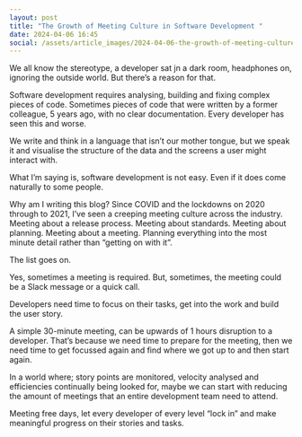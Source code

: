 ```yaml
---
layout: post
title: "The Growth of Meeting Culture in Software Development "
date: 2024-04-06 16:45
social: /assets/article_images/2024-04-06-the-growth-of-meeting-culture/meeting_culture.jpeg
---
```

We all know the stereotype, a developer sat jn a dark room, headphones on, ignoring the outside world. But there’s a reason for that.

Software development requires analysing, building and fixing complex pieces of code. Sometimes pieces of code that were written by a former colleague, 5 years ago, with no clear documentation. Every developer has seen this and worse.

We write and think in a language that isn’t our mother tongue, but we speak it and visualise the structure of the data and the screens a user might interact with.

What I’m saying is, software development is not easy. Even if it does come naturally to some people.

Why am I writing this blog? Since COVID and the lockdowns on 2020 through to 2021, I’ve seen a creeping meeting culture across the industry. Meeting about a release process. Meeting about standards. Meeting about planning. Meeting about a meeting. Planning everything into the most minute detail rather than “getting on with it”.

The list goes on.

Yes, sometimes a meeting is required. But, sometimes, the meeting could be a Slack message or a quick call.

Developers need time to focus on their tasks, get into the work and build the user story.

A simple 30-minute meeting, can be upwards of 1 hours disruption to a developer. That’s because we need time to prepare for the meeting, then we need time to get focussed again and find where we got up to and then start again.

In a world where; story points are monitored, velocity analysed and efficiencies continually being looked for, maybe we can start with reducing the amount of meetings that an entire development team need to attend.

Meeting free days, let every developer of every level “lock in” and make meaningful progress on their stories and tasks. 